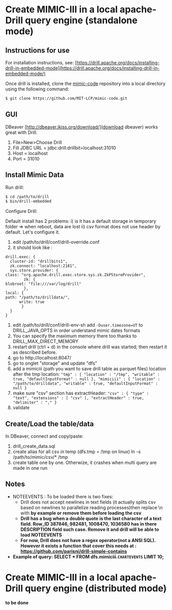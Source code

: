 # Create MIMIC-III in a local apache-Drill query engine (standalone mode)

## Instructions for use

For installation instructions, see: [https://drill.apache.org/docs/installing-drill-in-embedded-mode](https://drill.apache.org/docs/installing-drill-in-embedded-mode/)

Once drill is installed, clone the [mimic-code](https://github.com/MIT-LCP/mimic-code) repository into a local directory using the following command:

``` bash
$ git clone https://github.com/MIT-LCP/mimic-code.git
```

## GUI

DBeaver [http://dbeaver.jkiss.org/download/](download dbeaver) works great with Drill. 

1. File>New>Choose Drill
  1. Fill JDBC URL =  jdbc:drill:drillbit=localhost:31010
  1. Host = localhost
  1. Port = 31010

## Install Mimic Data

Run drill:

``` bash
$ cd /path/to/drill
$ bin/drill-embedded
```

Configure Drill:

Default install has 2 problems: i) is it has a default storage in temporary folder => when reboot, data are lost ii) csv format does not use header by default.
Let's configure it.

1. edit /path/to/drill/conf/drill-override.conf
  1. it should look like : 
```
drill.exec: {
  cluster-id: "drillbits1",
  zk.connect: "localhost:2181",
  sys.store.provider: {
class: "org.apache.drill.exec.store.sys.zk.ZkPStoreProvider",
        zk: {
blobroot: "file:///var/log/drill"
        },
local: {
path: "/path/to/drilldata/",
      write: true
       }
  }
}
```
1. edit /path/to/drill/conf/drill-env-sh add ``` -Duser.timezone=UT ``` to DRILL_JAVA_OPTS in order understand mimic dates formats
1. You can specify the maximum memory there too thanks to DRILL_MAX_DIRECT_MEMORY
1. restart drill (ctrl + d) in the console where drill was started; then restart it as described before. 
1. go to http://localhost:8047/
1. go to onglet "storage" and update "dfs"
1. add a mimiciii (path you want to save drill table as parquet files) location after the tmp location:   `"tmp" : { "location" : "/tmp", "writable" : true, "defaultInputFormat" : null }, "mimiciii" : { "location" : "/path/to/drilldata", "writable" : true, "defaultInputFormat" : null }`
1. make sure "csv" section has extractHeader:  `"csv" : { "type" : "text", "extensions" : [ "csv" ], "extractHeader" : true, "delimiter" : "," }`
1. validate

## Create/Load the table/data

In DBeaver, connect and copy/paste:

1. drill_create_data.sql
1. create alias for all csv in temp (dfs.tmp = /tmp on linux) ln -s /path/to/mimic/csv/\* /tmp 
1. create table one by one. Otherwize, it crashes when multi query are made in one run

## Notes

* NOTEEVENTS : To be loaded there is two fixes:
  * Drill does not accept newlines in text fields (it actually splits csv based on newlines to parallelize reading processes)then replace \n with <b> by example or remove them before loading the csv
  * Drill has a bug when a double quote is the last character of a text field. Row_ID 387846, 982481, 1008470, 1036580 has in there DESCRIPTION field such case. Remove it and drill will be able to load NOTEEVENTS
  * For now, Drill does not have a regex operator(not a ANSI SQL). However it exists a function that cover this needs at : https://github.com/parisni/drill-simple-contains 
* Example of query: SELECT * FROM dfs.mimiciii.`CHARTEVENTS` LIMIT 10;


# Create MIMIC-III in a local apache-Drill query engine (distributed mode)

to be done

